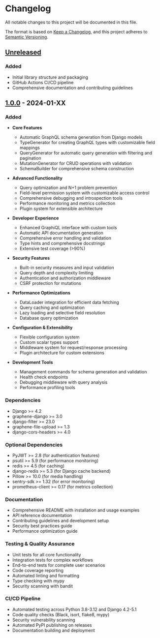 # Changelog

All notable changes to this project will be documented in this file.

The format is based on [Keep a Changelog](https://keepachangelog.com/en/1.0.0/),
and this project adheres to [Semantic Versioning](https://semver.org/spec/v2.0.0.html).

## [Unreleased]

### Added
- Initial library structure and packaging
- GitHub Actions CI/CD pipeline
- Comprehensive documentation and contributing guidelines

## [1.0.0] - 2024-01-XX

### Added
- **Core Features**
  - Automatic GraphQL schema generation from Django models
  - TypeGenerator for creating GraphQL types with customizable field mappings
  - QueryGenerator for automatic query generation with filtering and pagination
  - MutationGenerator for CRUD operations with validation
  - SchemaBuilder for comprehensive schema construction

- **Advanced Functionality**
  - Query optimization and N+1 problem prevention
  - Field-level permission system with customizable access control
  - Comprehensive debugging and introspection tools
  - Performance monitoring and metrics collection
  - Plugin system for extensible architecture

- **Developer Experience**
  - Enhanced GraphiQL interface with custom tools
  - Automatic API documentation generation
  - Comprehensive error handling and validation
  - Type hints and comprehensive docstrings
  - Extensive test coverage (>90%)

- **Security Features**
  - Built-in security measures and input validation
  - Query depth and complexity limiting
  - Authentication and authorization middleware
  - CSRF protection for mutations

- **Performance Optimizations**
  - DataLoader integration for efficient data fetching
  - Query caching and optimization
  - Lazy loading and selective field resolution
  - Database query optimization

- **Configuration & Extensibility**
  - Flexible configuration system
  - Custom scalar types support
  - Middleware system for request/response processing
  - Plugin architecture for custom extensions

- **Development Tools**
  - Management commands for schema generation and validation
  - Health check endpoints
  - Debugging middleware with query analysis
  - Performance profiling tools

### Dependencies
- Django >= 4.2
- graphene-django >= 3.0
- django-filter >= 23.0
- graphene-file-upload >= 1.3
- django-cors-headers >= 4.0

### Optional Dependencies
- PyJWT >= 2.8 (for authentication features)
- psutil >= 5.9 (for performance monitoring)
- redis >= 4.5 (for caching)
- django-redis >= 5.3 (for Django cache backend)
- Pillow >= 10.0 (for media handling)
- sentry-sdk >= 1.32 (for error monitoring)
- prometheus-client >= 0.17 (for metrics collection)

### Documentation
- Comprehensive README with installation and usage examples
- API reference documentation
- Contributing guidelines and development setup
- Security best practices guide
- Performance optimization guide

### Testing & Quality Assurance
- Unit tests for all core functionality
- Integration tests for complex workflows
- End-to-end tests for complete user scenarios
- Code coverage reporting
- Automated linting and formatting
- Type checking with mypy
- Security scanning with bandit

### CI/CD Pipeline
- Automated testing across Python 3.8-3.12 and Django 4.2-5.1
- Code quality checks (Black, isort, flake8, mypy)
- Security vulnerability scanning
- Automated PyPI publishing on releases
- Documentation building and deployment

[Unreleased]: https://github.com/yourusername/rail-django-graphql/compare/v1.0.0...HEAD
[1.0.0]: https://github.com/yourusername/rail-django-graphql/releases/tag/v1.0.0